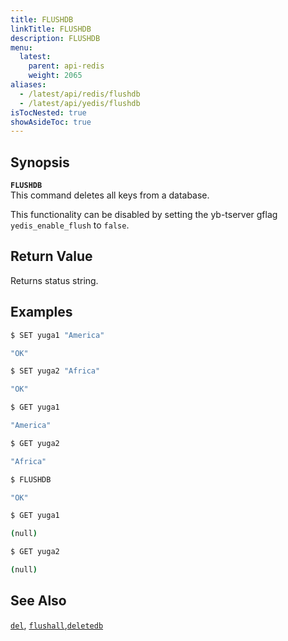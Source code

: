 ```yaml
---
title: FLUSHDB
linkTitle: FLUSHDB
description: FLUSHDB
menu:
  latest:
    parent: api-redis
    weight: 2065
aliases:
  - /latest/api/redis/flushdb
  - /latest/api/yedis/flushdb
isTocNested: true
showAsideToc: true
---
```


## Synopsis
<b>`FLUSHDB`</b><br>
This command deletes all keys from a database.

This functionality can be disabled by setting the yb-tserver gflag `yedis_enable_flush` to `false`.

## Return Value
Returns status string.

## Examples
```{.sh .copy .separator-dollar}
$ SET yuga1 "America"
```
```sh
"OK"
```
```{.sh .copy .separator-dollar}
$ SET yuga2 "Africa"
```
```sh
"OK"
```
```{.sh .copy .separator-dollar}
$ GET yuga1
```
```sh
"America"
```
```{.sh .copy .separator-dollar}
$ GET yuga2
```
```sh
"Africa"
```
```{.sh .copy .separator-dollar}
$ FLUSHDB
```
```sh
"OK"
```
```{.sh .copy .separator-dollar}
$ GET yuga1
```
```sh
(null)
```
```{.sh .copy .separator-dollar}
$ GET yuga2
```
```sh
(null)
```

## See Also
[`del`](../del/), [`flushall`](../flushall/),[`deletedb`](../deletedb/)
